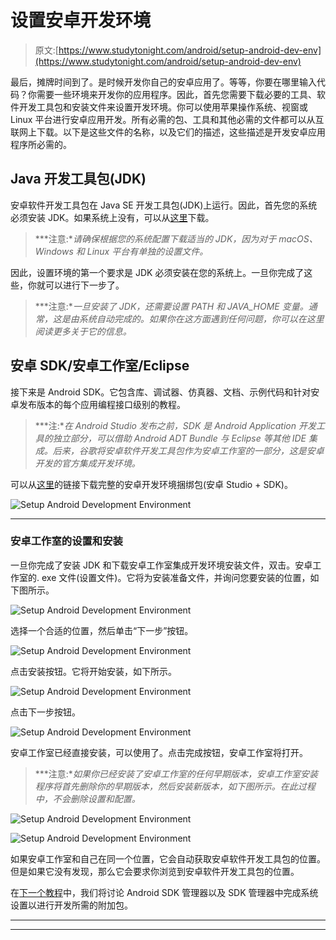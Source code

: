 # 设置安卓开发环境

> 原文:[https://www.studytonight.com/android/setup-android-dev-env](https://www.studytonight.com/android/setup-android-dev-env)

最后，摊牌时间到了。是时候开发你自己的安卓应用了。等等，你要在哪里输入代码？你需要一些环境来开发你的应用程序。因此，首先您需要下载必要的工具、软件开发工具包和安装文件来设置开发环境。你可以使用苹果操作系统、视窗或 Linux 平台进行安卓应用开发。所有必需的包、工具和其他必需的文件都可以从互联网上下载。以下是这些文件的名称，以及它们的描述，这些描述是开发安卓应用程序所必需的。

## Java 开发工具包(JDK)

安卓软件开发工具包在 Java SE 开发工具包(JDK)上运行。因此，首先您的系统必须安装 JDK。如果系统上没有，可以从[这里](http://www.oracle.com/technetwork/java/javase/downloads/index.html)下载。

> ***注意:**请确保根据您的系统配置下载适当的 JDK，因为对于 macOS、Windows 和 Linux 平台有单独的设置文件。*

因此，设置环境的第一个要求是 JDK 必须安装在您的系统上。一旦你完成了这些，你就可以进行下一步了。

> ***注意:**一旦安装了 JDK，还需要设置 PATH 和 JAVA_HOME 变量。通常，这是由系统自动完成的。如果你在这方面遇到任何问题，你可以在这里阅读更多关于它的信息。*

## 安卓 SDK/安卓工作室/Eclipse

接下来是 Android SDK。它包含库、调试器、仿真器、文档、示例代码和针对安卓发布版本的每个应用编程接口级别的教程。

> ***注:**在 Android Studio 发布之前，SDK 是 Android Application 开发工具的独立部分，可以借助 Android ADT Bundle 与 Eclipse 等其他 IDE 集成。后来，谷歌将安卓软件开发工具包作为安卓工作室的一部分，这是安卓开发的官方集成开发环境。*

可以从[这里](https://developer.android.com/studio/index.html#downloads)的链接下载完整的安卓开发环境捆绑包(安卓 Studio + SDK)。

![Setup Android Development Environment](../Images/a972a2b4e77419a7644e5e9364b51f85.png)

* * *

### 安卓工作室的设置和安装

一旦你完成了安装 JDK 和下载安卓工作室集成开发环境安装文件，双击。安卓工作室的. exe 文件(设置文件)。它将为安装准备文件，并询问您要安装的位置，如下图所示。

![Setup Android Development Environment](../Images/6974919d28f5a7611a8d636094e4c204.png)

选择一个合适的位置，然后单击“下一步”按钮。

![Setup Android Development Environment](../Images/79c0721e5ba5143e8213490f731d09bb.png)

点击安装按钮。它将开始安装，如下所示。

![Setup Android Development Environment](../Images/ee1798560805bce00c008b442f5f409a.png)

点击下一步按钮。

![Setup Android Development Environment](../Images/8037ccc7aecd283d4e383ab31b40d7da.png)

安卓工作室已经直接安装，可以使用了。点击完成按钮，安卓工作室将打开。

> ***注意:**如果你已经安装了安卓工作室的任何早期版本，安卓工作室安装程序将首先删除你的早期版本，然后安装新版本，如下图所示。在此过程中，不会删除设置和配置。*

![Setup Android Development Environment](../Images/c8d3c0a82f2eaac139f82095d6d8ee05.png)

![Setup Android Development Environment](../Images/a21a21bb16c34a5abdcc05f816c51a1b.png)

如果安卓工作室和自己在同一个位置，它会自动获取安卓软件开发工具包的位置。但是如果它没有发现，那么它会要求你浏览到安卓软件开发工具包的位置。

在[下一个教程](adding-tools-packages-android-studio)中，我们将讨论 Android SDK 管理器以及 SDK 管理器中完成系统设置以进行开发所需的附加包。

* * *

* * *